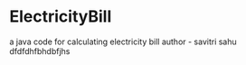# ElectricityBill
a java code for calculating electricity bill
author - savitri sahu
dfdfdhfbhdbfjhs